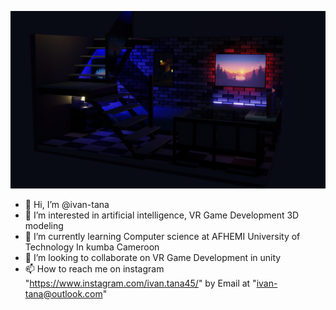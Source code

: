 ![3d modeling and web development](https://github.com/ivan-tana/ivan-tana/blob/main/0082.png)

- 👋 Hi, I’m @ivan-tana
- 👀 I’m interested in artificial intelligence, VR Game Development 3D modeling
- 🌱 I’m currently learning Computer science at AFHEMI University of Technology In kumba Cameroon
- 💞️ I’m looking to collaborate on VR Game Development in unity
- 📫 How to reach me on instagram "https://www.instagram.com/ivan.tana45/" by Email at "ivan-tana@outlook.com"

<!---
ivan-tana/ivan-tana is a ✨ special ✨ repository because its `README.md` (this file) appears on your GitHub profile.
You can click the Preview link to take a look at your changes.
--->
